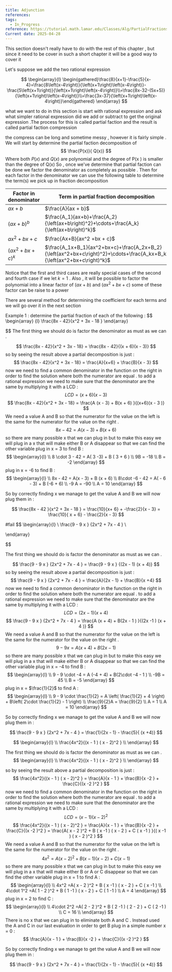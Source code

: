 ```yaml
---
title: Adjunction
references: 
tags:
  - In_Progress
reference: https://tutorial.math.lamar.edu/Classes/Alg/PartialFractions.aspx
Current date: 2025-04-28
---
```

This section doesn't really have to  do with the rest of this chapter , but since it need to be cover in such a short chapter it will be a good way to cover it  


Let's suppose we add the two rational expression 


$$
 \begin{array}{l}
\begin{gathered}\frac{8}{x+1}-\frac{5}{x-4}=\frac{8\left(x-4\right)}{\left(x+1\right)\left(x-4\right)}-\frac{5\left(x+1\right)}{\left(x+1\right)\left(x-4\right)}\\=\frac{8x-32-(5x+5)}{\left(x+1\right)\left(x-4\right)}\\=\frac{3x-37}{\left(x+1\right)\left(x-4\right)}\end{gathered}
\end{array}
$$

what we  want to do in this section is start with  rational  expression and ask what simpler rational expression did we add or subtract to get the original expression .The process for this is called partial faction  and the result is called partial faction compression 

the compress can be long and sometime messy , however  it is fairly simple . We will start by determine the partial faction decomposition of  
$$
\frac{P(x)}{ Q(x)}
$$
Where both  $P(x)$ and  $Q(x)$ are polynomial and the degree of P(x ) is smaller than the degree of  Q(x)
So  ,  once we've determine  that partial faction can  be done we factor the denominator as completely as possible  . Then for  each factor in the denominator we can use the following table to determine the term(s)  we pick up in fraction  decomposition 


| Factor in denominator | Term  in partial fraction decomposition                                                                                 |
| --------------------- | ----------------------------------------------------------------------------------------------------------------------- |
| $ax +b$<br>           | $\frac{A}{ax + b}$                                                                                                      |
| $(ax+b)^b$            | $\frac{A_1}{ax+b}+\frac{A_2}{\left(ax+b\right)^2}+\cdots+\frac{A_k}{\left(ax+b\right)^k}$                               |
| $ax^2 +bx+c$          | $\frac{Ax+B}{ax^2 +bx +  c}$                                                                                            |
| $(ax^2 +bx + c)^k$    | $\frac{A_1x+B_1}{ax^2+bx+c}+\frac{A_2x+B_2}{\left(ax^2+bx+c\right)^2}+\cdots+\frac{A_kx+B_k}{\left(ax^2+bx+c\right)^k}$ |

Notice that the first and third cases are really special cases of the second and fourth case if we let $k=1$ . Also , it will be possible to factor the polynomial into a linear factor of $(ax + b)$  and $(ax^2 +bx +c)$ some of these factor can be raise to a power

There are several method for determining the coefficient for each terms and we will go over it in the next section 


Example 1 : determine the partial fraction of each of the following  : 
$$
\begin{array} {l}
\frac{8x -  42}{x^2 + 3x  - 18 } 
\end{array}

$$ 
The first thing we should do is factor the denominator as must as we can  .  

$$
\frac{8x - 42}{x^2  +  3x  - 18} =  \frac{8x - 42}{(x + 6)(x  - 3)} 
$$
so  by seeing the result above a partial decomposition is just : 
$$
\frac{8x - 42}{x^2   +   3x  - 18}  =  \frac{A}{x+6}  +  \frac{B}{x - 3}
$$
now we need to find a common denominator  in the function on the right in order to find the solution where both  the numerator are equal  . to add a rational expression  we need to make sure that the denominator are the same by multiplying it with a LCD  : 
$$
LCD  =    (x  + 6) (x  - 3)
$$
$$
\frac{8x - 42}{x^2   +   3x  - 18}  =  \frac{A (x  - 3) + B(x  +  6) }{(x+6)(x - 3 )} 
$$ 
We need a value A and B  so that the numerator for the value on the left is the same for the numerator for the value on the right . 
$$
8x   - 42  =   A(x  - 3) + B (x   +  6)
$$
so there are many possible x that we can  plug in but to make this easy we will plug in a x  that will make either B or A disappear so that we can find the other variable 
plug in  x  = 3 to find B  : 
$$
 \begin{array}{l} \\
 8 \cdot  3  -  42  = A( 3  -3) +  B  ( 3 + 6 )    \\
9B  =  -18   \\
B =  -2  
\end{array}
$$
plug in  x  = -6 to find B  : 
$$
\begin{array}{l} \\
8x   - 42  =   A(x  - 3) + B (x   +  6)  \\
8\cdot  -6  - 42  =   A( - 6 - 3) + B (-6   +  6)  \\
-9  A  =   -90   \\
A  =  10  
\end{array}
$$

So  by correctly  finding x we manage to get the value A and B  we will now plug them in : 

$$
\frac{8x  - 42 }{x^2 +  3x  - 18 }   = \frac{10}{x+ 6}   + -\frac{2}{x - 3}  = \frac{10}{ x + 6}  - \frac{2}{x - 3}
$$




#fail 
$$
\begin{array}{l} \\
\frac{9 -  9 x } {2x^2   +  7x - 4 }       \\

\end{array}

$$

The first thing we should do is factor the denominator as must as we can  .  

$$
\frac{9 -  9 x } {2x^2   +  7x - 4 }   = \frac{9 -  9 x } {(2x - 1) (x  + 4)} 
$$
so  by seeing the result above a partial decomposition is just : 
$$
\frac{9 -  9 x } {2x^2   +  7x - 4 }    =  \frac{A}{2x - 1}  +  \frac{B}{x +4}
$$
now we need to find a common denominator  in the function on the right in order to find the solution where both  the numerator are equal  . to add a rational expression  we need to make sure that the denominator are the same by multiplying it with a LCD  : 
$$
LCD  =    (2x   -1 ) (x  +  4 )
$$
$$
\frac{9 -  9 x } {2x^2   +  7x - 4 }     =  \frac{A (x  +  4) + B(2x  - 1 ) }{(2x   -1 ) (x  +  4 )} 
$$ 
We need a value A and B  so that the numerator for the value on the left is the same for the numerator for the value on the right . 
$$
9 -  9 x  =  A (x  +  4) + B(2x  - 1 )
$$
so there are many possible x that we can  plug in but to make this easy we will plug in a x  that will make either B or A disappear so that we can find the other variable 
plug in  x  = -4 to find B  : 
$$
 \begin{array}{l} \\
9 -  9 \cdot  -4   =  A (-4   +  4) + B(2\cdot  -4  - 1 )   \\
-9B  =  45    \\
B =   -5 
\end{array}
$$
plug in  x  = $\frac{1}{2}$ to find A  : 
$$
\begin{array}{l} \\
9 -  9 \cdot   \frac{1}{2} =  A \left(   \frac{1}{2} +  4 \right) + B\left( 2\cdot  \frac{1}{2}  - 1  \right)  \\ 
  \frac{9}{2}A   =  \frac{9}{2} \\
 A  =   1 \\
A  =  10  
\end{array}
$$

So  by correctly  finding x we manage to get the value A and B  we will now plug them in : 

$$
\frac{9 -  9 x } {2x^2   +  7x - 4 }    =  \frac{1}{2x - 1}  -  \frac{5}{ (x +4)}
$$






$$
\begin{array}{l} \\
\frac{4x^2}{(x  - 1 ) ( x    - 2)^2 }    \\
\end{array}
$$

The first thing we should do is factor the denominator as must as we can  .  
$$
\begin{array}{l} \\
\frac{4x^2}{(x  - 1 ) ( x    - 2)^2 }    \\
\end{array}
$$

so  by seeing the result above a partial decomposition is just : 
$$
\frac{4x^2}{(x  - 1 ) ( x    - 2)^2 }     =  \frac{A}{x  - 1 }  +  \frac{B}{x -2  }    +  \frac{C}{(x  -2 )^2  }
$$
now we need to find a common denominator  in the function on the right in order to find the solution where both  the numerator are equal  . to add a rational expression  we need to make sure that the denominator are the same by multiplying it with a LCD  : 
$$
LCD  =   ( x  -1  ) ( x  - 2 )^2   
$$
$$
\frac{4x^2}{(x  - 1 ) ( x    - 2)^2 }     =  \frac{A}{x  - 1 }  +  \frac{B}{x -2  }    +  \frac{C}{(x  -2 )^2  }   =  \frac{A( x  - 2 )^2  + B ( x  -1  ) ( x  - 2 ) +  C ( x  -1  )    }{( x  -1  ) ( x  - 2 )^2   }
$$ 
We need a value A and B  so that the numerator for the value on the left is the same for the numerator for the value on the right . 
$$
4x^2  =   A( x  - 2 )^2  + B ( x  -1  ) ( x  - 2 ) +  C ( x  -1  ) 
$$
so there are many possible x that we can  plug in but to make this easy we will plug in a x  that will make either B or A or C  disappear so that we can find the other variable 
plug in  x  = 1 to find A   : 
$$
 \begin{array}{l} \\
4x^2  =A( x  - 2 )^2  + B ( x  -1  ) ( x  - 2 ) +  C ( x  -1  )   \\
4\cdot 1^2  =A( 1  - 2 )^2  + B ( 1  -1  ) ( x  - 2 ) +  C ( 1  -1  )    \\
A  =       4 
\end{array}
$$
plug in  x  = $2$ to find C  : 
$$
\begin{array}{l} \\
4\cdot  2^2  =A( 2  - 2 )^2  + B ( 2  -1  ) ( 2 - 2 ) +  C ( 2  -1  )   \\       C =   16 \\ 
\end{array}
$$
There is no  x that we can plug in to eliminate  both A  and C  . Instead used the A and C in our last evaluation  in order to get B plug  in a simple number x =  0  : 
$$
\frac{A}{x  - 1 }  +  \frac{B}{x -2  }    +  \frac{C}{(x  -2 )^2  } 
$$

So  by correctly  finding x we manage to get the value A and B  we will now plug them in : 

$$
\frac{9 -  9 x } {2x^2   +  7x - 4 }    =  \frac{1}{2x - 1}  -  \frac{5}{ (x +4)}
$$


